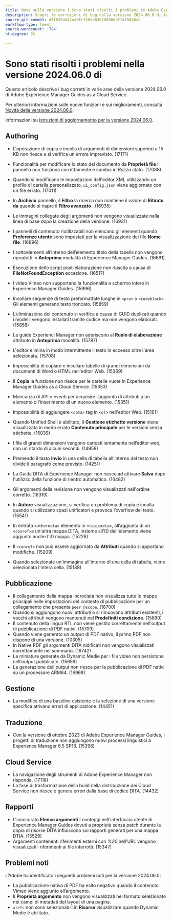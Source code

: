 ```yaml
---
title: Note sulla versione | Sono stati risolti i problemi in Adobe Experience Manager Guides, versione 2024.06.0
description: Scopri le correzioni di bug nella versione 2024.06.0 di Adobe Experience Manager Guides as a Cloud Service.
source-git-commit: dff625a841ea9fc758de83b1d830ddffa15646cd
workflow-type: tm+mt
source-wordcount: '784'
ht-degree: 3%

---
```



# Sono stati risolti i problemi nella versione 2024.06.0 di

Questo articolo descrive i bug corretti in varie aree della versione 2024.06.0 di Adobe Experience Manager Guides as a Cloud Service.

Per ulteriori informazioni sulle nuove funzioni e sui miglioramenti, consulta [Novità della versione 2024.06.0](whats-new-2024-06-0.md).

Informazioni su [istruzioni di aggiornamento per la versione 2024.06.0](upgrade-instructions-2024-06-0.md).

## Authoring

- L&#39;operazione di copia e incolla di argomenti di dimensioni superiori a 15 KB non riesce e si verifica un errore imprevisto. (17171)
- Funzionalità per modificare lo stato del documento da  **Proprietà file** il pannello non funziona correttamente e cambia in *Bozza* stato. (17088)
- Quando si modificano le impostazioni dell&#39;editor XML utilizzando un profilo di cartella personalizzato, `ui_config.json` viene aggiornato con un file errato. (17011)
- In **Archivio** pannello, il **Filtro** la ricerca non mantiene il valore di **Ritirato da** quando si riapre il **Filtro avanzato** . (16935)
- Le immagini collegate degli argomenti non vengono visualizzate nella linea di base dopo la creazione della versione. (16931)
- I pannelli di contenuto riutilizzabili non elencano gli elementi quando **Preferenze utente** sono impostati per la visualizzazione dei file **Nome file**. (16896)
- I sottoelementi all’interno dell’elemento titolo della tabella non vengono riprodotti in **Anteprima** modalità di Experience Manager Guides. (16691)
- Esecuzione dello script post-elaborazione non riuscita a causa di **FileNotFoundException** eccezione. (16517)
- I video Vimeo non supportano la funzionalità a schermo intero in Experience Manager Guides. (15996)
- Incollare sequenze di testo preformattate lunghe in `<pre>` o `<codeblock>` Gli elementi generano testo troncato. (15859)
- L’eliminazione del contenuto si verifica a causa di GUID duplicati quando i modelli vengono installati tramite codice ma non vengono elaborati. (15858)
- Le guide Experienci Manager non aderiscono al **Ruolo di elaborazione** attributo in **Anteprima** modalità. (15787)
- L&#39;editor elimina in modo intermittente il testo in eccesso oltre l&#39;area selezionata.  (15708)
- Impossibilità di copiare e incollare tabelle di grandi dimensioni da documenti di Word o HTML nell&#39;editor Web. (15369)
- Il **Copia** la funzione non riesce per le cartelle vuote in Experience Manager Guides as a Cloud Service. (15353)
- Mancanza di API o eventi per acquisire l’aggiunta di attributi a un elemento o l’inserimento di un nuovo elemento. (15351)
- Impossibilità di aggiungere `<data>` tag in `<ol>` nell&#39;editor Web. (15161)
- Quando Unified Shell è abilitato, il **Gestione etichette versione** viene visualizzata in modo errato **Contenuto principale** per le versioni senza etichette. (15039)
- I file di grandi dimensioni vengono caricati lentamente nell’editor web, con un ritardo di alcuni secondi. (14958)
- Premendo il tasto **Invio** in una cella di tabella all’interno del testo non divide il paragrafo come previsto. (14251)
- La Guida DITA di Experience Manager non riesce ad attivare **Salva** dopo l&#39;utilizzo della funzione di rientro automatico. (16482)
- Gli argomenti della revisione non vengono visualizzati nell&#39;ordine corretto. (16319)
- In **Autore** visualizzazione, si verifica un problema di copia e incolla quando si utilizzano spazi unificatori e provoca l’overflow del testo. (15541)

- In entrata `<othermeta>` elemento in `<topicmeta>`, all’aggiunta di un `<conref>`a un&#39;altra mappa DITA, insieme all&#39;ID dell&#39;elemento viene aggiunto anche l&#39;ID mappa. (15226)
- Il `<conref>` non può essere aggiornato da **Attributi** quando si apportano modifiche. (15209)
- Quando selezionate un&#39;immagine all&#39;interno di una cella di tabella, viene selezionata l&#39;intera cella. (15188)

## Pubblicazione


- Il collegamento della mappa incrociata non visualizza tutte le mappe principali nelle impostazioni del contesto di pubblicazione per un collegamento che presenta `peer @scope`. (16700)
- Quando si aggiungono nuovi attributi o si rimuovono attributi esistenti, i vecchi attributi vengono mantenuti nel **Predefiniti condizione**. (15890)
- Il contenuto della lingua RTL non viene gestito correttamente nell&#39;output di pubblicazione di PDF nativi. (15709)
- Quando viene generato un output di PDF nativo, il primo PDF non dispone di una versione. (10305)
- In Native PDF gli argomenti DITA nidificati non vengono visualizzati correttamente nel sommario. (16742)
- Le miniature generate da Dynamic Medie per i file video non persistono nell’output pubblicato. (15656)
- La generazione dell&#39;output non riesce per la pubblicazione di PDF nativi su un processore ARM64. (16968)

## Gestione

- La modifica di una baseline esistente e la selezione di una versione specifica attivano errori di applicazione. (14451)

## Traduzione

- Con la versione di ottobre 2023 di Adobe Experience Manager Guides, i progetti di traduzione non aggiungono nuovi processi linguistici a Experience Manager 6.5 SP18. (15398)

## Cloud Service

- La navigazione degli strumenti di Adobe Experience Manager non risponde. (17118)
- La fase di trasformazione della build nella distribuzione dei Cloud Service non riesce e genera errori dalla base di codice DITA. (14432)

## Rapporti

- L&#39;inaccurato **Elenco argomenti** I conteggi nell’interfaccia utente di Experience Manager Guides dovuti a proprietà senza patch durante la copia di risorse DITA influiscono sui rapporti generati per una mappa DTIA. (15529)
- Argomenti contenenti riferimenti esterni con *%20* nell’URL vengono visualizzati i riferimenti ai file interrotti. (15347)


## Problemi noti

L’Adobe ha identificato i seguenti problemi noti per la versione 2024.06.0:

- La pubblicazione nativa di PDF ha esito negativo quando il contenuto Vimeo viene aggiunto all’argomento.
- Il **Proprietà argomento** non vengono visualizzati nel formato selezionato nei campi di metadati del layout di una pagina.
- `xrefs` non sono selezionabili in **Risorse** visualizzare quando Dynamic Medie è abilitato.
